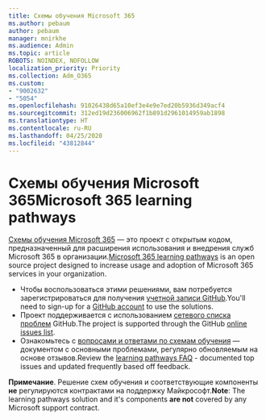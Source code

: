 ```yaml
---
title: Схемы обучения Microsoft 365
ms.author: pebaum
author: pebaum
manager: mnirkhe
ms.audience: Admin
ms.topic: article
ROBOTS: NOINDEX, NOFOLLOW
localization_priority: Priority
ms.collection: Adm_O365
ms.custom:
- "9002632"
- "5054"
ms.openlocfilehash: 91026438d65a10ef3e4e9e7ed20b5936d349acf4
ms.sourcegitcommit: 312ed19d236006962f1b891d2961014959ab1898
ms.translationtype: HT
ms.contentlocale: ru-RU
ms.lasthandoff: 04/25/2020
ms.locfileid: "43812844"
---
```

# <a name="microsoft-365-learning-pathways"></a><span data-ttu-id="dc2a0-102">Схемы обучения Microsoft 365</span><span class="sxs-lookup"><span data-stu-id="dc2a0-102">Microsoft 365 learning pathways</span></span>

<span data-ttu-id="dc2a0-103">[Схемы обучения Microsoft 365](https://docs.microsoft.com/office365/customlearning/) — это проект с открытым кодом, предназначенный для расширения использования и внедрения служб Microsoft 365 в организации.</span><span class="sxs-lookup"><span data-stu-id="dc2a0-103">[Microsoft 365 learning pathways](https://docs.microsoft.com/office365/customlearning/) is an open source project designed to increase usage and adoption of Microsoft 365 services in your organization.</span></span>

- <span data-ttu-id="dc2a0-104">Чтобы воспользоваться этими решениями, вам потребуется зарегистрироваться для получения [учетной записи GitHub](http://aka.ms/joingithub).</span><span class="sxs-lookup"><span data-stu-id="dc2a0-104">You'll need to sign-up for a [GitHub account](http://aka.ms/joingithub) to use the solutions.</span></span>
- <span data-ttu-id="dc2a0-105">Проект поддерживается с использованием [сетевого списка проблем](https://aka.ms/CustomLearningHelp) GitHub.</span><span class="sxs-lookup"><span data-stu-id="dc2a0-105">The project is supported through the GitHub [online issues list](https://aka.ms/CustomLearningHelp).</span></span>
- <span data-ttu-id="dc2a0-106">Ознакомьтесь с [вопросами и ответами по схемам обучения](https://docs.microsoft.com/office365/customlearning/faq) — документом с основными проблемами, регулярно обновляемым на основе отзывов.</span><span class="sxs-lookup"><span data-stu-id="dc2a0-106">Review the [learning pathways FAQ](https://docs.microsoft.com/office365/customlearning/faq) - documented top issues and updated frequently based off feedback.</span></span>

<span data-ttu-id="dc2a0-107">**Примечание**. Решение схем обучения и соответствующие компоненты **не** регулируются контрактами на поддержку Майкрософт.</span><span class="sxs-lookup"><span data-stu-id="dc2a0-107">**Note**: The learning pathways solution and it's components **are not** covered by any Microsoft support contract.</span></span>
